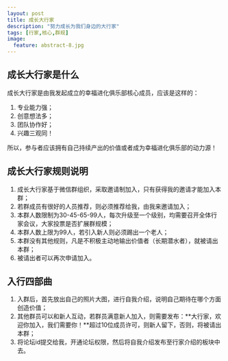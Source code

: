 ```yaml
---
layout: post
title: 成长大行家
description: "努力成长为我们身边的大行家"
tags: [行家,核心,群规]
image:
  feature: abstract-8.jpg
---
```


## 成长大行家是什么

成长大行家是由我发起成立的幸福进化俱乐部核心成员，应该是这样的：

1. 专业能力强；
2. 创意想法多；
3. 团队协作好；
4. 兴趣三观同！

所以，参与者应该拥有自己持续产出的价值或者成为幸福进化俱乐部的动力源！

## 成长大行家规则说明

1. 成长大行家基于微信群组织，采取邀请制加入，只有获得我的邀请才能加入本群；
2. 若群成员有很好的人员推荐，则必须推荐给我，由我来邀请加入；
3. 本群人数限制为30-45-65-99人，每次升级至一个级别，均需要召开全体行家会议，大家投票是否扩展群规模；
4. 本群人数上限为99人，若引入新人则必须踢出一个老人；
5. 本群没有其他规则，凡是不积极主动地输出价值者（长期潜水者），就被请出本群；
6. 被请出者可以再次申请加入。

## 入行四部曲

1. 入群后，首先放出自己的照片大图，进行自我介绍，说明自己期待在哪个方面创造价值；
2. 其他群员可以和新人互动，若群员满意新人加入，则需要发布：**大行家，欢迎你加入，我们需要你！**超过10位成员许可，则新人留下，否则，将被请出本群；
3. 将论坛id提交给我，开通论坛权限，然后将自我介绍发布至行家介绍的板块中去。


<!--
{% highlight bash %}
http://growup.top
{% endhighlight %}
-->